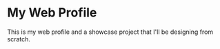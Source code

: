# My Web Profile

This is my web profile and a showcase project that I'll be designing from scratch.
